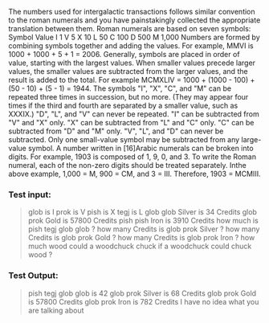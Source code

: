 The numbers used for intergalactic transactions follows similar convention to the roman numerals and you have painstakingly collected the appropriate translation between them.
Roman numerals are based on seven symbols:
Symbol Value
I 1
V 5
X 10
L 50
C 100
D 500
M 1,000
Numbers are formed by combining symbols together and adding the values.
For example, MMVI is 1000 + 1000 + 5 + 1 = 2006.
Generally, symbols are placed in order of value, starting with the largest values. When
smaller values precede larger values, the smaller values are subtracted from the larger
values, and the result is added to the total.
For example MCMXLIV = 1000 + (1000 - 100) + (50 - 10) + (5 - 1) = 1944.
The symbols "I", "X", "C", and "M" can be repeated three times in succession, but no more.
(They may appear four times if the third and fourth are separated by a smaller value, such as
XXXIX.) "D", "L", and "V" can never be repeated. "I" can be subtracted from "V" and "X" only.
"X" can be subtracted from "L" and "C" only. "C" can be subtracted from "D" and "M" only.
"V", "L", and "D" can never be subtracted. Only one small-value symbol may be subtracted
from any large-value symbol. A number written in [16]Arabic numerals can be broken into
digits. For example, 1903 is composed of 1, 9, 0, and 3. To write the Roman numeral, each
of the non-zero digits should be treated separately. Inthe above example, 1,000 = M, 900 =
CM, and 3 = III. Therefore, 1903 = MCMIII.

### Test input:
> glob is I
> prok is V
> pish is X
> tegj is L
> glob glob Silver is 34 Credits
> glob prok Gold is 57800 Credits
> pish pish Iron is 3910 Credits
> how much is pish tegj glob glob ?
> how many Credits is glob prok Silver ?
> how many Credits is glob prok Gold ?
> how many Credits is glob prok Iron ?
> how much wood could a woodchuck chuck if a woodchuck could chuck wood ?

### Test Output:
> pish tegj glob glob is 42
> glob prok Silver is 68 Credits
> glob prok Gold is 57800 Credits
> glob prok Iron is 782 Credits
> I have no idea what you are talking about